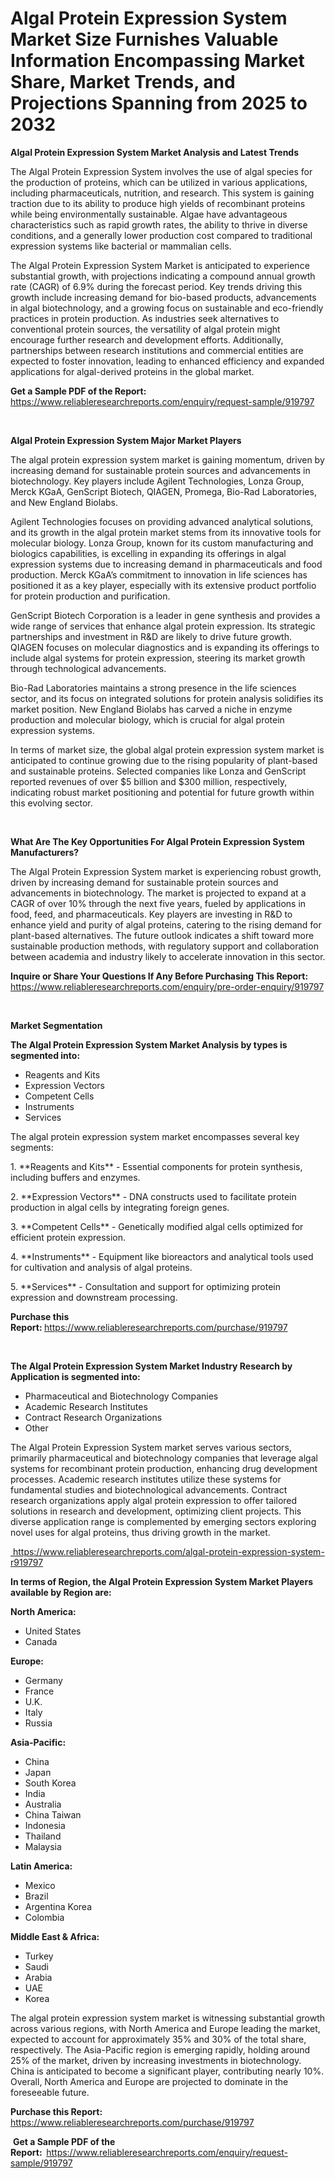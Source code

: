 <p><h1>Algal Protein Expression System Market Size Furnishes Valuable Information Encompassing Market Share, Market Trends, and Projections Spanning from 2025 to 2032</h1></p><p><strong>Algal Protein Expression System Market Analysis and Latest Trends</strong></p>
<p><p>The Algal Protein Expression System involves the use of algal species for the production of proteins, which can be utilized in various applications, including pharmaceuticals, nutrition, and research. This system is gaining traction due to its ability to produce high yields of recombinant proteins while being environmentally sustainable. Algae have advantageous characteristics such as rapid growth rates, the ability to thrive in diverse conditions, and a generally lower production cost compared to traditional expression systems like bacterial or mammalian cells.</p><p>The Algal Protein Expression System Market is anticipated to experience substantial growth, with projections indicating a compound annual growth rate (CAGR) of 6.9% during the forecast period. Key trends driving this growth include increasing demand for bio-based products, advancements in algal biotechnology, and a growing focus on sustainable and eco-friendly practices in protein production. As industries seek alternatives to conventional protein sources, the versatility of algal protein might encourage further research and development efforts. Additionally, partnerships between research institutions and commercial entities are expected to foster innovation, leading to enhanced efficiency and expanded applications for algal-derived proteins in the global market.</p></p>
<p><strong>Get a Sample PDF of the Report:&nbsp;</strong> <a href="https://www.reliableresearchreports.com/enquiry/request-sample/919797?utm_campaign=13&utm_medium=2&utm_source=Github&utm_content=ia&utm_term=18042025&utm_id=algal-protein-expression-system">https://www.reliableresearchreports.com/enquiry/request-sample/919797</a></p>
<p>&nbsp;</p>
<p><strong>Algal Protein Expression System Major Market Players</strong></p>
<p><p>The algal protein expression system market is gaining momentum, driven by increasing demand for sustainable protein sources and advancements in biotechnology. Key players include Agilent Technologies, Lonza Group, Merck KGaA, GenScript Biotech, QIAGEN, Promega, Bio-Rad Laboratories, and New England Biolabs.</p><p>Agilent Technologies focuses on providing advanced analytical solutions, and its growth in the algal protein market stems from its innovative tools for molecular biology. Lonza Group, known for its custom manufacturing and biologics capabilities, is excelling in expanding its offerings in algal expression systems due to increasing demand in pharmaceuticals and food production. Merck KGaA’s commitment to innovation in life sciences has positioned it as a key player, especially with its extensive product portfolio for protein production and purification.</p><p>GenScript Biotech Corporation is a leader in gene synthesis and provides a wide range of services that enhance algal protein expression. Its strategic partnerships and investment in R&D are likely to drive future growth. QIAGEN focuses on molecular diagnostics and is expanding its offerings to include algal systems for protein expression, steering its market growth through technological advancements.</p><p>Bio-Rad Laboratories maintains a strong presence in the life sciences sector, and its focus on integrated solutions for protein analysis solidifies its market position. New England Biolabs has carved a niche in enzyme production and molecular biology, which is crucial for algal protein expression systems.</p><p>In terms of market size, the global algal protein expression system market is anticipated to continue growing due to the rising popularity of plant-based and sustainable proteins. Selected companies like Lonza and GenScript reported revenues of over $5 billion and $300 million, respectively, indicating robust market positioning and potential for future growth within this evolving sector.</p></p>
<p>&nbsp;</p>
<p><strong>What Are The Key Opportunities For Algal Protein Expression System Manufacturers?</strong></p>
<p><p>The Algal Protein Expression System market is experiencing robust growth, driven by increasing demand for sustainable protein sources and advancements in biotechnology. The market is projected to expand at a CAGR of over 10% through the next five years, fueled by applications in food, feed, and pharmaceuticals. Key players are investing in R&D to enhance yield and purity of algal proteins, catering to the rising demand for plant-based alternatives. The future outlook indicates a shift toward more sustainable production methods, with regulatory support and collaboration between academia and industry likely to accelerate innovation in this sector.</p></p>
<p><strong>Inquire or Share Your Questions If Any Before Purchasing This Report:</strong> <a href="https://www.reliableresearchreports.com/enquiry/pre-order-enquiry/919797?utm_campaign=13&utm_medium=2&utm_source=Github&utm_content=ia&utm_term=18042025&utm_id=algal-protein-expression-system">https://www.reliableresearchreports.com/enquiry/pre-order-enquiry/919797</a></p>
<p>&nbsp;</p>
<p><strong>Market Segmentation</strong></p>
<p><strong>The Algal Protein Expression System Market Analysis by types is segmented into:</strong></p>
<p><ul><li>Reagents and Kits</li><li>Expression Vectors</li><li>Competent Cells</li><li>Instruments</li><li>Services</li></ul></p>
<p><p>The algal protein expression system market encompasses several key segments: </p><p>1. **Reagents and Kits** - Essential components for protein synthesis, including buffers and enzymes.</p><p>2. **Expression Vectors** - DNA constructs used to facilitate protein production in algal cells by integrating foreign genes.</p><p>3. **Competent Cells** - Genetically modified algal cells optimized for efficient protein expression.</p><p>4. **Instruments** - Equipment like bioreactors and analytical tools used for cultivation and analysis of algal proteins.</p><p>5. **Services** - Consultation and support for optimizing protein expression and downstream processing.</p></p>
<p><strong>Purchase this Report:&nbsp;</strong><a href="https://www.reliableresearchreports.com/purchase/919797?utm_campaign=13&utm_medium=2&utm_source=Github&utm_content=ia&utm_term=18042025&utm_id=algal-protein-expression-system">https://www.reliableresearchreports.com/purchase/919797</a></p>
<p>&nbsp;</p>
<p><strong>The Algal Protein Expression System Market Industry Research by Application is segmented into:</strong></p>
<p><ul><li>Pharmaceutical and Biotechnology Companies</li><li>Academic Research Institutes</li><li>Contract Research Organizations</li><li>Other</li></ul></p>
<p><p>The Algal Protein Expression System market serves various sectors, primarily pharmaceutical and biotechnology companies that leverage algal systems for recombinant protein production, enhancing drug development processes. Academic research institutes utilize these systems for fundamental studies and biotechnological advancements. Contract research organizations apply algal protein expression to offer tailored solutions in research and development, optimizing client projects. This diverse application range is complemented by emerging sectors exploring novel uses for algal proteins, thus driving growth in the market.</p></p>
<p><a href="https://www.reliableresearchreports.com/algal-protein-expression-system-r919797?utm_campaign=13&utm_medium=2&utm_source=Github&utm_content=ia&utm_term=18042025&utm_id=algal-protein-expression-system">&nbsp;https://www.reliableresearchreports.com/algal-protein-expression-system-r919797</a></p>
<p><strong>In terms of Region, the Algal Protein Expression System Market Players available by Region are:</strong></p>
<p>
    <p> <strong> North America: </strong>
        <ul>
            <li>United States</li>
            <li>Canada</li>
        </ul>
        </p> 
    <p> <strong> Europe: </strong>
        <ul>
            <li>Germany</li>
            <li>France</li>
            <li>U.K.</li>
            <li>Italy</li>
            <li>Russia</li>
        </ul>
        </p> 
    <p> <strong> Asia-Pacific: </strong>
        <ul>
            <li>China</li>
            <li>Japan</li>
            <li>South Korea</li>
            <li>India</li>
            <li>Australia</li>
            <li>China Taiwan</li>
            <li>Indonesia</li>
            <li>Thailand</li>
            <li>Malaysia</li>
        </ul>
        </p> 
    <p> <strong> Latin America: </strong>
        <ul>
            <li>Mexico</li>
            <li>Brazil</li>
            <li>Argentina Korea</li>
            <li>Colombia</li>
        </ul>
        </p> 
    <p> <strong> Middle East & Africa: </strong>
        <ul>
            <li>Turkey</li>
            <li>Saudi</li>
            <li>Arabia</li>
            <li>UAE</li>
            <li>Korea</li>
        </ul>
    </p>
    </p>
<p><p>The algal protein expression system market is witnessing substantial growth across various regions, with North America and Europe leading the market, expected to account for approximately 35% and 30% of the total share, respectively. The Asia-Pacific region is emerging rapidly, holding around 25% of the market, driven by increasing investments in biotechnology. China is anticipated to become a significant player, contributing nearly 10%. Overall, North America and Europe are projected to dominate in the foreseeable future.</p></p>
<p><strong>Purchase this Report: </strong><a href="https://www.reliableresearchreports.com/purchase/919797?utm_campaign=13&utm_medium=2&utm_source=Github&utm_content=ia&utm_term=18042025&utm_id=algal-protein-expression-system">https://www.reliableresearchreports.com/purchase/919797</a></p>
<p>&nbsp;<strong>Get a Sample PDF of the Report:&nbsp;&nbsp;</strong><a href="https://www.reliableresearchreports.com/enquiry/request-sample/919797?utm_campaign=13&utm_medium=2&utm_source=Github&utm_content=ia&utm_term=18042025&utm_id=algal-protein-expression-system">https://www.reliableresearchreports.com/enquiry/request-sample/919797</a></p>
<p><strong></strong></p>
<p><p></p><p></p><p></p></p>